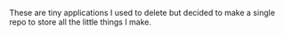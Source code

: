 These are tiny applications I used to delete but decided to make a single repo to store all the little things I make.

